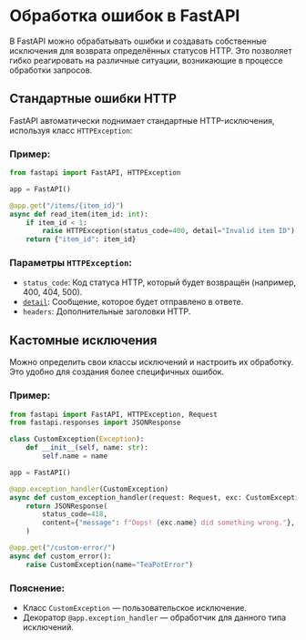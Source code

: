 # Обработка ошибок в FastAPI

В FastAPI можно обрабатывать ошибки и создавать собственные исключения для возврата определённых статусов HTTP. Это позволяет гибко реагировать на различные ситуации, возникающие в процессе обработки запросов.

## Стандартные ошибки HTTP

FastAPI автоматически поднимает стандартные HTTP-исключения, используя класс `HTTPException`:

### Пример:

```python
from fastapi import FastAPI, HTTPException

app = FastAPI()

@app.get("/items/{item_id}")
async def read_item(item_id: int):
    if item_id < 1:
        raise HTTPException(status_code=400, detail="Invalid item ID")
    return {"item_id": item_id}
```

### Параметры `HTTPException`:

- `status_code`: Код статуса HTTP, который будет возвращён (например, 400, 404, 500).
- [`detail`](https://ru.wikipedia.org/wiki/%D0%A1%D0%BF%D0%B8%D1%81%D0%BE%D0%BA_%D0%BA%D0%BE%D0%B4%D0%BE%D0%B2_%D1%81%D0%BE%D1%81%D1%82%D0%BE%D1%8F%D0%BD%D0%B8%D1%8F_HTTP): Сообщение, которое будет отправлено в ответе.
- `headers`: Дополнительные заголовки HTTP.

## Кастомные исключения

Можно определить свои классы исключений и настроить их обработку. Это удобно для создания более специфичных ошибок.

### Пример:

```python
from fastapi import FastAPI, HTTPException, Request
from fastapi.responses import JSONResponse

class CustomException(Exception):
    def __init__(self, name: str):
        self.name = name

app = FastAPI()

@app.exception_handler(CustomException)
async def custom_exception_handler(request: Request, exc: CustomException):
    return JSONResponse(
        status_code=418,
        content={"message": f"Oops! {exc.name} did something wrong."},
    )

@app.get("/custom-error/")
async def custom_error():
    raise CustomException(name="TeaPotError")

```


### Пояснение:

- Класс `CustomException` — пользовательское исключение.
- Декоратор `@app.exception_handler` — обработчик для данного типа исключений.
